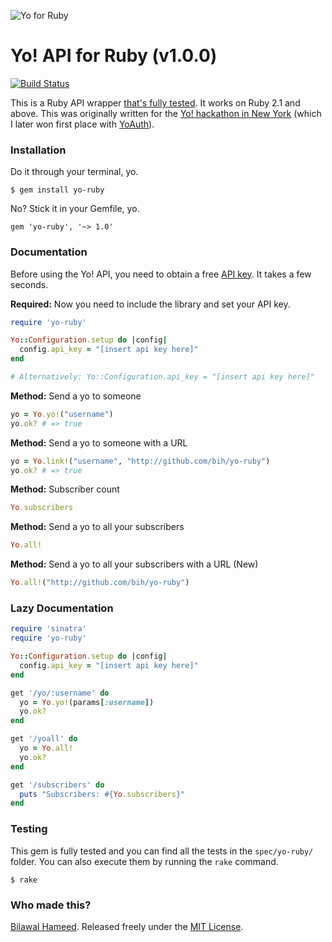 ![Yo for Ruby](http://i.imgur.com/N0L8m9P.png)

# Yo! API for Ruby (v1.0.0)

[![Build Status](https://travis-ci.org/bih/yo-ruby.svg?branch=master)](https://travis-ci.org/bih/yo-ruby)

This is a Ruby API wrapper [that's fully tested](https://travis-ci.org/bih/yo-ruby). It works on Ruby 2.1 and above. This was originally written for the [Yo! hackathon in New York](http://www.eventbrite.com/e/yo-hackathon-nyc-2-letters-2-hours-ready-set-yo-tickets-12145608843?aff=eorg) (which I later won first place with [YoAuth](http://yoauth.herokuapp.com)).


### Installation

Do it through your terminal, yo.

```
$ gem install yo-ruby
```

No? Stick it in your Gemfile, yo.

```
gem 'yo-ruby', '~> 1.0'
```

### Documentation

Before using the Yo! API, you need to obtain a free [API key](http://dev.justyo.co/). It takes a few seconds.

**Required:** Now you need to include the library and set your API key.

```ruby
require 'yo-ruby'

Yo::Configuration.setup do |config|
  config.api_key = "[insert api key here]"
end

# Alternatively: Yo::Configuration.api_key = "[insert api key here]"
```

**Method:** Send a yo to someone

```ruby
yo = Yo.yo!("username")
yo.ok? # => true
```

**Method:** Send a yo to someone with a URL

```ruby
yo = Yo.link!("username", "http://github.com/bih/yo-ruby")
yo.ok? # => true
```

**Method:** Subscriber count

```ruby
Yo.subscribers
```

**Method:** Send a yo to all your subscribers

```ruby
Yo.all!
```


**Method:** Send a yo to all your subscribers with a URL (New)

```ruby
Yo.all!("http://github.com/bih/yo-ruby")
```

### Lazy Documentation
```ruby
require 'sinatra'
require 'yo-ruby'

Yo::Configuration.setup do |config|
  config.api_key = "[insert api key here]"
end

get '/yo/:username' do
  yo = Yo.yo!(params[:username])
  yo.ok?
end

get '/yoall' do
  yo = Yo.all!
  yo.ok?
end

get '/subscribers' do
  puts "Subscribers: #{Yo.subscribers}"
end
```

### Testing

This gem is fully tested and you can find all the tests in the `spec/yo-ruby/` folder.
You can also execute them by running the `rake` command.

```
$ rake
```

### Who made this?
[Bilawal Hameed](http://github.com/bih). Released freely under the [MIT License](http://bih.mit-license.org/).
